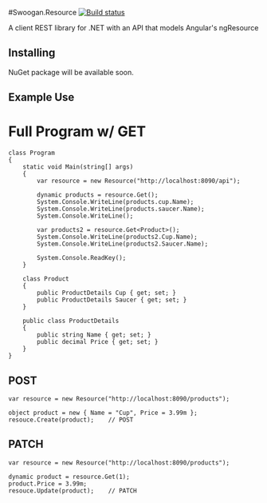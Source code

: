 #Swoogan.Resource
[![Build status](https://ci.appveyor.com/api/projects/status/q08he4xtsn33d2xx?svg=true)](https://ci.appveyor.com/project/Swoogan/swoogan-resource)

A client REST library for .NET with an API that models Angular's ngResource

## Installing

NuGet package will be available soon.

## Example Use

# Full Program w/ GET

	class Program
	{
		static void Main(string[] args)
		{
			var resource = new Resource("http://localhost:8090/api");

			dynamic products = resource.Get();
			System.Console.WriteLine(products.cup.Name);
			System.Console.WriteLine(products.saucer.Name);
			System.Console.WriteLine();

			var products2 = resource.Get<Product>();
			System.Console.WriteLine(products2.Cup.Name);
			System.Console.WriteLine(products2.Saucer.Name);

			System.Console.ReadKey();
		}
		
		class Product
		{
			public ProductDetails Cup { get; set; }
			public ProductDetails Saucer { get; set; }
		}

		public class ProductDetails
		{
			public string Name { get; set; }
			public decimal Price { get; set; }
		}
	}
	
## POST

	var resource = new Resource("http://localhost:8090/products");
	
	object product = new { Name = "Cup", Price = 3.99m };
	resouce.Create(product); 	// POST

## PATCH
	var resource = new Resource("http://localhost:8090/products");

	dynamic product = resource.Get(1);
	product.Price = 3.99m;
	resouce.Update(product); 	// PATCH
	
	
		